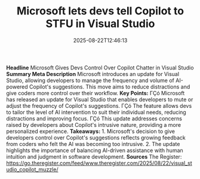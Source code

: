 ﻿---
title: "Microsoft lets devs tell Copilot to STFU in Visual Studio"
date: "2025-08-22T12:46:13"
category: "Markets"
summary: ""
slug: "microsoft lets devs tell copilot to stfu in visual studio"
source_urls:
  - "https://go.theregister.com/feed/www.theregister.com/2025/08/22/visual_studio_copilot_muzzle/"
seo:
  title: "Microsoft lets devs tell Copilot to STFU in Visual Studio | Hash n Hedge"
  description: ""
  keywords: ["news", "markets", "brief"]
---
**Headline** Microsoft Gives Devs Control Over Copilot Chatter in Visual Studio  **Summary Meta Description** Microsoft introduces an update for Visual Studio, allowing developers to manage the frequency and volume of AI-powered Copilot's suggestions. This move aims to reduce distractions and give coders more control over their workflow.  **Key Points:**  ΓÇó Microsoft has released an update for Visual Studio that enables developers to mute or adjust the frequency of Copilot's suggestions. ΓÇó The feature allows devs to tailor the level of AI intervention to suit their individual needs, reducing distractions and improving focus. ΓÇó This update addresses concerns raised by developers about Copilot's intrusive nature, providing a more personalized experience.  **Takeaways:**  1. Microsoft's decision to give developers control over Copilot's suggestions reflects growing feedback from coders who felt the AI was becoming too intrusive. 2. The update highlights the importance of balancing AI-driven assistance with human intuition and judgment in software development.  **Sources** The Register: https://go.theregister.com/feed/www.theregister.com/2025/08/22/visual_studio_copilot_muzzle/ 
